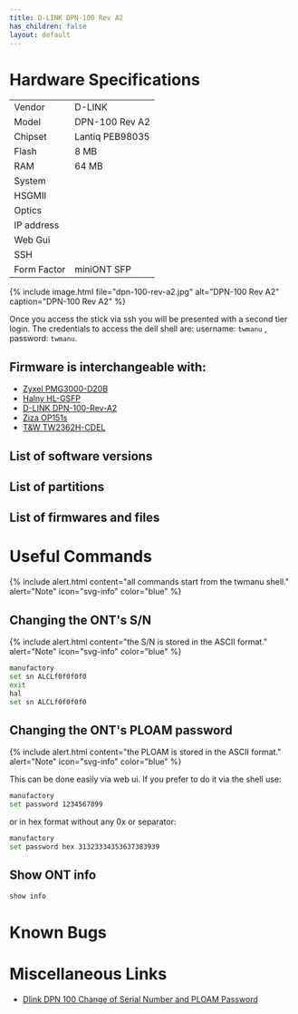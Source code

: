```yaml
---
title: D-LINK DPN-100 Rev A2
has_children: false
layout: default
---
```


# Hardware Specifications

|             |                 |
| ----------- | --------------- |
| Vendor      | D-LINK          |
| Model       | DPN-100 Rev A2  |
| Chipset     | Lantiq PEB98035 |
| Flash       | 8 MB            |
| RAM         | 64 MB           |
| System      |                 |
| HSGMII      |                 |
| Optics      |                 |
| IP address  |                 |
| Web Gui     |                 |
| SSH         |                 |
| Form Factor | miniONT SFP     |

{% include image.html file="dpn-100-rev-a2.jpg"  alt="DPN-100 Rev A2" caption="DPN-100 Rev A2" %}


Once you access the stick via ssh you will be presented with a second tier login. The credentials to access the dell shell are: username: `twmanu` , password: `twmanu`.


## Firmware is interchangeable with:

- [Zyxel PMG3000-D20B](ont-Zyxel-PMG3000-D20B)
- [Halny HL-GSFP](ont-Halny-HL-GSFP)
- [D-LINK DPN-100-Rev-A2](ont-D-LINK-DPN-100-Rev-A2)
- [Ziza OP151s](ont-ziza-op151s)
- [T&W TW2362H-CDEL](ont-T-W-TW2362H-CDEL)

## List of software versions
## List of partitions
## List of firmwares and files

# Useful Commands

{% include alert.html content="all commands start from the twmanu shell." alert="Note"  icon="svg-info" color="blue" %}

## Changing the ONT's S/N
{% include alert.html content="the S/N is stored in the ASCII format." alert="Note"  icon="svg-info" color="blue" %}

```sh
manufactory
set sn ALCLf0f0f0f0
exit
hal
set sn ALCLf0f0f0f0
```

## Changing the ONT's PLOAM password

{% include alert.html content="the PLOAM is stored in the ASCII format." alert="Note"  icon="svg-info" color="blue" %}

This can be done easily via web ui. If you prefer to do it via the shell use:
```sh
manufactory
set password 1234567899
```

or in hex format without any 0x or separator:
```sh
manufactory
set password hex 31323334353637383939
```



## Show ONT info
```sh
show info
```

# Known Bugs
# Miscellaneous Links

- [Dlink DPN 100 Change of Serial Number and PLOAM Password](https://www.youtube.com/watch?v=5hpMPJCpUaQ)



